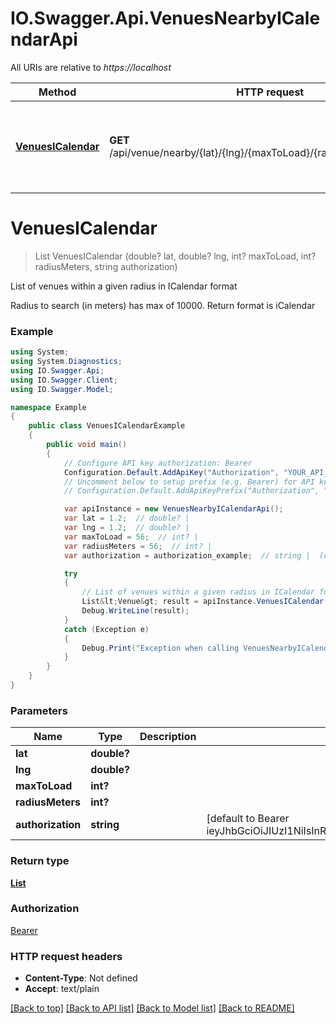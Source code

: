 # IO.Swagger.Api.VenuesNearbyICalendarApi

All URIs are relative to *https://localhost*

Method | HTTP request | Description
------------- | ------------- | -------------
[**VenuesICalendar**](VenuesNearbyICalendarApi.md#venuesicalendar) | **GET** /api/venue/nearby/{lat}/{lng}/{maxToLoad}/{radiusMeters}/icalendar | List of venues within a given radius in ICalendar format 


<a name="venuesicalendar"></a>
# **VenuesICalendar**
> List<Venue> VenuesICalendar (double? lat, double? lng, int? maxToLoad, int? radiusMeters, string authorization)

List of venues within a given radius in ICalendar format 

Radius to search (in meters) has max of 10000. Return format is iCalendar

### Example
```csharp
using System;
using System.Diagnostics;
using IO.Swagger.Api;
using IO.Swagger.Client;
using IO.Swagger.Model;

namespace Example
{
    public class VenuesICalendarExample
    {
        public void main()
        {
            // Configure API key authorization: Bearer
            Configuration.Default.AddApiKey("Authorization", "YOUR_API_KEY");
            // Uncomment below to setup prefix (e.g. Bearer) for API key, if needed
            // Configuration.Default.AddApiKeyPrefix("Authorization", "Bearer");

            var apiInstance = new VenuesNearbyICalendarApi();
            var lat = 1.2;  // double? | 
            var lng = 1.2;  // double? | 
            var maxToLoad = 56;  // int? | 
            var radiusMeters = 56;  // int? | 
            var authorization = authorization_example;  // string |  (default to Bearer ieyJhbGciOiJIUzI1NiIsInR5cCI6IkpXVCJ9.eyJ1bmlxdWVfbmFtZSI6Ijc0MTU0YjcyLTMwOGMtNGNlZC04NzQzLWVkZmFjZjIzMGJhYiIsIm5iZiI6MTU2MTgxMTMxMSwiZXhwIjoxNTkyOTE1MzExLCJpYXQiOjE1NjE4MTEzMTF9.E9cKU4PCvkuKpc_GtyUtwJa221pLxHl8dkhoICiD1h8)

            try
            {
                // List of venues within a given radius in ICalendar format 
                List&lt;Venue&gt; result = apiInstance.VenuesICalendar(lat, lng, maxToLoad, radiusMeters, authorization);
                Debug.WriteLine(result);
            }
            catch (Exception e)
            {
                Debug.Print("Exception when calling VenuesNearbyICalendarApi.VenuesICalendar: " + e.Message );
            }
        }
    }
}
```

### Parameters

Name | Type | Description  | Notes
------------- | ------------- | ------------- | -------------
 **lat** | **double?**|  | 
 **lng** | **double?**|  | 
 **maxToLoad** | **int?**|  | 
 **radiusMeters** | **int?**|  | 
 **authorization** | **string**|  | [default to Bearer ieyJhbGciOiJIUzI1NiIsInR5cCI6IkpXVCJ9.eyJ1bmlxdWVfbmFtZSI6Ijc0MTU0YjcyLTMwOGMtNGNlZC04NzQzLWVkZmFjZjIzMGJhYiIsIm5iZiI6MTU2MTgxMTMxMSwiZXhwIjoxNTkyOTE1MzExLCJpYXQiOjE1NjE4MTEzMTF9.E9cKU4PCvkuKpc_GtyUtwJa221pLxHl8dkhoICiD1h8]

### Return type

[**List<Venue>**](Venue.md)

### Authorization

[Bearer](../README.md#Bearer)

### HTTP request headers

 - **Content-Type**: Not defined
 - **Accept**: text/plain

[[Back to top]](#) [[Back to API list]](../README.md#documentation-for-api-endpoints) [[Back to Model list]](../README.md#documentation-for-models) [[Back to README]](../README.md)

